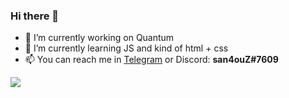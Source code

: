 ### Hi there 👋


- 🔭 I’m currently working on Quantum
- 🌱 I’m currently learning JS and kind of html + css
- 📫 You can reach me in [Telegram](https://t.me/cyberpunk113) or Discord: **san4ouZ#7609**

<a href="https://wakatime.com"><img src="https://wakatime.com/share/@san4ouZ/5f9a604e-f3fc-414e-8e76-e642f020c320.png" /></a>
